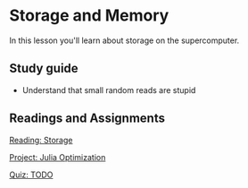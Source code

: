 # Storage and Memory

In this lesson you'll learn about storage on the supercomputer.

## Study guide

- Understand that small random reads are stupid

## Readings and Assignments

[Reading: Storage](../readings/storage.md)

[Project: Julia Optimization](../project/phase4.md)

[Quiz: TODO](https://byu.instructure.com/courses/21221/quizzes)
